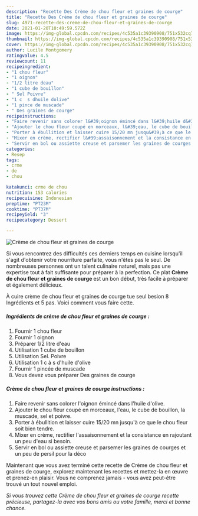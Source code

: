 ```yaml
---
description: "Recette Des Crème de chou fleur et graines de courge"
title: "Recette Des Crème de chou fleur et graines de courge"
slug: 4971-recette-des-creme-de-chou-fleur-et-graines-de-courge
date: 2021-01-20T10:49:59.572Z
image: https://img-global.cpcdn.com/recipes/4c535a1c39390908/751x532cq70/creme-de-chou-fleur-et-graines-de-courge-photo-principale-de-la-recette.jpg
thumbnail: https://img-global.cpcdn.com/recipes/4c535a1c39390908/751x532cq70/creme-de-chou-fleur-et-graines-de-courge-photo-principale-de-la-recette.jpg
cover: https://img-global.cpcdn.com/recipes/4c535a1c39390908/751x532cq70/creme-de-chou-fleur-et-graines-de-courge-photo-principale-de-la-recette.jpg
author: Lucile Montgomery
ratingvalue: 4.5
reviewcount: 11
recipeingredient:
- "1 chou fleur"
- "1 oignon"
- "1/2 litre deau"
- "1 cube de bouillon"
- " Sel Poivre"
- "1 c  s dhuile dolive"
- "1 pince de muscade"
- " Des graines de courge"
recipeinstructions:
- "Faire revenir sans colorer l&#39;oignon émincé dans l&#39;huile d&#39;olive."
- "Ajouter le chou fleur coupé en morceaux, l&#39;eau, le cube de bouillon, la muscade, sel et poivre."
- "Porter à ébullition et laisser cuire 15/20 mn jusqu&#39;à ce que le chou fleur soit bien tendre."
- "Mixer en crème, rectifier l&#39;assaisonnement et la consistance en rajoutant un peu d&#39;eau si besoin."
- "Servir en bol ou assiette creuse et parsemer les graines de courges et un peu de persil pour la déco"
categories:
- Resep
tags:
- crme
- de
- chou

katakunci: crme de chou 
nutrition: 153 calories
recipecuisine: Indonesian
preptime: "PT23M"
cooktime: "PT37M"
recipeyield: "3"
recipecategory: Dessert

---
```



![Crème de chou fleur et graines de courge](https://img-global.cpcdn.com/recipes/4c535a1c39390908/751x532cq70/creme-de-chou-fleur-et-graines-de-courge-photo-principale-de-la-recette.jpg)

Si vous rencontrez des difficultés ces derniers temps en cuisine lorsqu'il s'agit d'obtenir votre nourriture parfaite, vous n'êtes pas le seul. De nombreuses personnes ont un talent culinaire naturel, mais pas une expertise tout à fait suffisante pour préparer à la perfection. Ce plat <strong> Crème de chou fleur et graines de courge </strong> est un bon début, très facile à préparer et également délicieux.

<!--inarticleads1-->

À cuire crème de chou fleur et graines de courge tue seul besion 8 Ingrédients et 5 pas. Voici comment vous faire cette.

##### Ingrédients de crème de chou fleur et graines de courge :

1. Fournir 1 chou fleur
1. Fournir 1 oignon
1. Préparer 1/2 litre d&#39;eau
1. Utilisation 1 cube de bouillon
1. Utilisation  Sel. Poivre
1. Utilisation 1 c à s d&#39;huile d&#39;olive
1. Fournir 1 pincée de muscade
1. Vous devez vous préparer  Des graines de courge




<!--inarticleads2-->

##### Crème de chou fleur et graines de courge instructions :

1. Faire revenir sans colorer l&#39;oignon émincé dans l&#39;huile d&#39;olive.
1. Ajouter le chou fleur coupé en morceaux, l&#39;eau, le cube de bouillon, la muscade, sel et poivre.
1. Porter à ébullition et laisser cuire 15/20 mn jusqu&#39;à ce que le chou fleur soit bien tendre.
1. Mixer en crème, rectifier l&#39;assaisonnement et la consistance en rajoutant un peu d&#39;eau si besoin.
1. Servir en bol ou assiette creuse et parsemer les graines de courges et un peu de persil pour la déco




<!--inarticleads1-->

<p>
Maintenant que vous avez terminé cette recette de Crème de chou fleur et graines de courge, explorez maintenant les recettes et mettez-la en œuvre et prenez-en plaisir. Vous ne comprenez jamais - vous avez peut-être trouvé un tout nouvel emploi.
</p>

<p>
<i>Si vous trouvez cette Crème de chou fleur et graines de courge recette précieuse, partagez-la avec vos bons amis ou votre famille, merci et bonne chance.</i>
</p>
